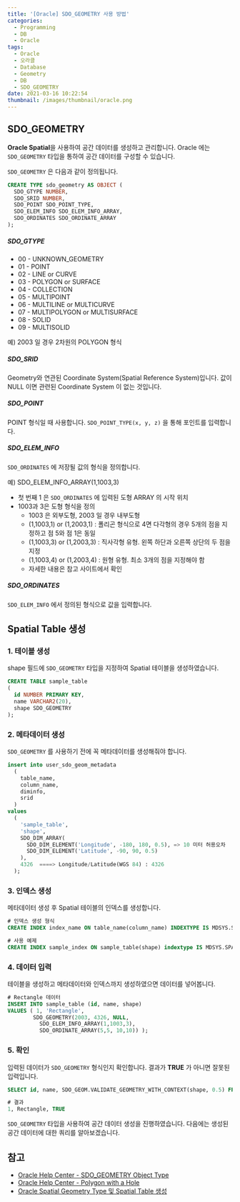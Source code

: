 ```yaml
---
title: '[Oracle] SDO_GEOMETRY 사용 방법'
categories:
  - Programming
  - DB
  - Oracle
tags:
  - Oracle
  - 오라클
  - Database
  - Geometry
  - DB
  - SDO_GEOMETRY
date: 2021-03-16 10:22:54
thumbnail: /images/thumbnail/oracle.png
---
```


## SDO_GEOMETRY

**Oracle Spatial**을 사용하여 공간 데이터를 생성하고 관리합니다. Oracle 에는 `SDO_GEOMETRY` 타입을 통하여 공간 데이터를 구성할 수 있습니다.

`SDO_GEOMETRY` 은 다음과 같이 정의됩니다.

```sql
CREATE TYPE sdo_geometry AS OBJECT (
  SDO_GTYPE NUMBER,
  SDO_SRID NUMBER,
  SDO_POINT SDO_POINT_TYPE,
  SDO_ELEM_INFO SDO_ELEM_INFO_ARRAY,
  SDO_ORDINATES SDO_ORDINATE_ARRAY
);
```

##### SDO_GTYPE

- 00 - UNKNOWN_GEOMETRY
- 01 - POINT
- 02 - LINE or CURVE
- 03 - POLYGON or SURFACE
- 04 - COLLECTION
- 05 - MULTIPOINT
- 06 - MULTILINE or MULTICURVE
- 07 - MULTIPOLYGON or MULTISURFACE
- 08 - SOLID
- 09 - MULTISOLID

예) 2003 일 경우 2차원의 POLYGON 형식

##### SDO_SRID

Geometry와 연관된 Coordinate System(Spatial Reference System)입니다. 값이 NULL 이면 관련된 Coordinate System 이 없는 것입니다.

##### SDO_POINT

POINT 형식일 때 사용합니다. `SDO_POINT_TYPE(x, y, z)` 을 통해 포인트를 입력합니다.

##### SDO_ELEM_INFO

`SDO_ORDINATES` 에 저장될 값의 형식을 정의합니다.

예) SDO_ELEM_INFO_ARRAY(1,1003,3)

- 첫 번째 1 은 `SDO_ORDINATES` 에 입력된 도형 ARRAY 의 시작 위치
- 1003과 3은 도형 형식을 정의
  - 1003 은 외부도형, 2003 일 경우 내부도형
  - (1,1003,1) or (1,2003,1) : 폴리곤 형식으로 4면 다각형의 경우 5개의 점을 지정하고 점 5와 점 1은 동일
  - (1,1003,3) or (1,2003,3) : 직사각형 유형. 왼쪽 하단과 오른쪽 상단의 두 점을 지정
  - (1,1003,4) or (1,2003,4) : 원형 유형. 최소 3개의 점을 지정해야 함
  - 자세한 내용은 참고 사이트에서 확인

##### SDO_ORDINATES

`SDO_ELEM_INFO` 에서 정의된 형식으로 값을 입력합니다.

## Spatial Table 생성

### 1. 테이블 생성

shape 필드에 `SDO_GEOMETRY` 타입을 지정하여 Spatial 테이블을 생성하였습니다.

```sql
CREATE TABLE sample_table
(
  id NUMBER PRIMARY KEY,
  name VARCHAR2(20),
  shape SDO_GEOMETRY
);
```

### 2. 메타데이터 생성

`SDO_GEOMETRY` 를 사용하기 전에 꼭 메타데이터를 생성해줘야 합니다.

```sql
insert into user_sdo_geom_metadata
  (
    table_name,
    column_name,
    diminfo,
    srid
  )
values
  (
    'sample_table',
    'shape',
    SDO_DIM_ARRAY(
      SDO_DIM_ELEMENT('Longitude', -180, 180, 0.5), => 10 미터 허용오차
      SDO_DIM_ELEMENT('Latitude', -90, 90, 0.5)
    ),
    4326  ====> Longitude/Latitude(WGS 84) : 4326
  );
```

### 3. 인덱스 생성

메타데이터 생성 후 Spatial 테이블의 인덱스를 생성합니다.

```sql
# 인덱스 생성 형식
CREATE INDEX index_name ON table_name(column_name) INDEXTYPE IS MDSYS.SPATIAL_INDEX;

# 사용 예제
CREATE INDEX sample_index ON sample_table(shape) indextype IS MDSYS.SPATIAL_INDEX;
```

### 4. 데이터 입력

테이블을 생성하고 메타데이터와 인덱스까지 생성하였으면 데이터를 넣어봅니다.

```sql
# Rectangle 데이터
INSERT INTO sample_table (id, name, shape)
VALUES ( 1, 'Rectangle',
        SDO_GEOMETRY(2003, 4326, NULL,
          SDO_ELEM_INFO_ARRAY(1,1003,3),
          SDO_ORDINATE_ARRAY(5,5, 10,10)) );
```

### 5. 확인

입력된 데이터가 `SDO_GEOMETRY` 형식인지 확인합니다. 결과가 **TRUE** 가 아니면 잘못된 입력입니다.

```sql
SELECT id, name, SDO_GEOM.VALIDATE_GEOMETRY_WITH_CONTEXT(shape, 0.5) FROM sample_table;

# 결과
1, Rectangle, TRUE
```

`SDO_GEOMETRY` 타입을 사용하여 공간 데이터 생성을 진행하였습니다. 다음에는 생성된 공간 데이터에 대한 쿼리를 알아보겠습니다.

## 참고

- [Oracle Help Center - SDO_GEOMETRY Object Type](https://docs.oracle.com/database/121/SPATL/sdo_geometry-object-type.htm#SPATL492)
- [Oracle Help Center - Polygon with a Hole](https://docs.oracle.com/database/121/SPATL/polygon-hole.htm#SPATL520)
- [Oracle Spatial Geometry Type 및 Spatial Table 생성](http://www.gisdeveloper.co.kr/?p=2018)
